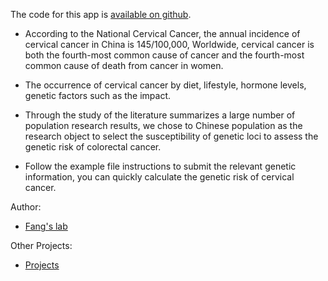 The code for this app is [available on github](https://github.com/medxiaorudan/Cervical-Cancer).

+ According to the National Cervical Cancer, the annual incidence of cervical cancer in China is 145/100,000, Worldwide, cervical cancer is both the fourth-most common cause of cancer and the fourth-most common cause of death from cancer in women.

+ The occurrence of cervical cancer by diet, lifestyle, hormone levels, genetic factors such as the impact.

+ Through the study of the literature summarizes a large number of population research results, we chose to Chinese population as the research object to select the susceptibility of genetic loci to assess the genetic risk of colorectal cancer.

+ Follow the example file instructions to submit the relevant genetic information, you can quickly calculate the genetic risk of cervical cancer.

Author:
+ <a href="http://www.big.ac.cn/yjdw/kyxmz/200907/t20090723_2185492.html" target=" blank">Fang's lab</a>

Other Projects:
+ <a href="https://medxiaorudan.shinyapps.io/Cervical Cancer/" target=" blank">Projects</a>
